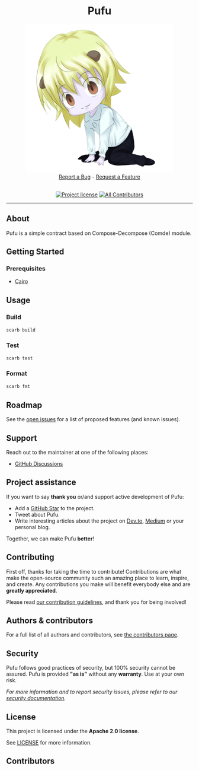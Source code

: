 <div align="center">
  <h1>Pufu</h1>
  <img src="docs/images/logo.png" height="400" width="400">
  <br />
  <a href="https://github.com/carbonable-labs/pufu/issues/new?assignees=&labels=bug&template=01_BUG_REPORT.md&title=bug%3A+">Report a Bug</a>
  -
  <a href="https://github.com/carbonable-labs/pufu/issues/new?assignees=&labels=enhancement&template=02_FEATURE_REQUEST.md&title=feat%3A+">Request a Feature</a>
</div>

<div align="center">
<br />

[![Project license](https://img.shields.io/github/license/carbonable-labs/pufu.svg?style=flat-square)](LICENSE)
[![All Contributors](https://img.shields.io/github/all-contributors/carbonable-labs/pufu?color=ee8449&style=flat-square)](#contributors)

</div>

---

## About

Pufu is a simple contract based on Compose-Decompose (Comde) module.

## Getting Started

### Prerequisites

- [Cairo](https://github.com/starkware-libs/cairo)

## Usage

### Build

```bash
scarb build
```

### Test

```bash
scarb test
```

### Format

```bash
scarb fmt
```

## Roadmap

See the [open issues](https://github.com/carbonable-labs/pufu/issues) for a list of proposed features (and known issues).

## Support

Reach out to the maintainer at one of the following places:

- [GitHub Discussions](https://github.com/carbonable-labs/pufu/discussions)

## Project assistance

If you want to say **thank you** or/and support active development of Pufu:

- Add a [GitHub Star](https://github.com/carbonable-labs/pufu) to the project.
- Tweet about Pufu.
- Write interesting articles about the project on [Dev.to](https://dev.to/), [Medium](https://medium.com/) or your personal blog.

Together, we can make Pufu **better**!

## Contributing

First off, thanks for taking the time to contribute! Contributions are what make the open-source community such an amazing place to learn, inspire, and create. Any contributions you make will benefit everybody else and are **greatly appreciated**.

Please read [our contribution guidelines](docs/CONTRIBUTING.md), and thank you for being involved!

## Authors & contributors

For a full list of all authors and contributors, see [the contributors page](https://github.com/carbonable-labs/pufu/contributors).

## Security

Pufu follows good practices of security, but 100% security cannot be assured.
Pufu is provided **"as is"** without any **warranty**. Use at your own risk.

_For more information and to report security issues, please refer to our [security documentation](docs/SECURITY.md)._

## License

This project is licensed under the **Apache 2.0 license**.

See [LICENSE](LICENSE) for more information.

## Contributors

<!-- ALL-CONTRIBUTORS-LIST:START - Do not remove or modify this section -->
<!-- prettier-ignore-start -->
<!-- markdownlint-disable -->

<!-- markdownlint-restore -->
<!-- prettier-ignore-end -->

<!-- ALL-CONTRIBUTORS-LIST:END -->

[scarb]: https://github.com/software-mansion/scarb
